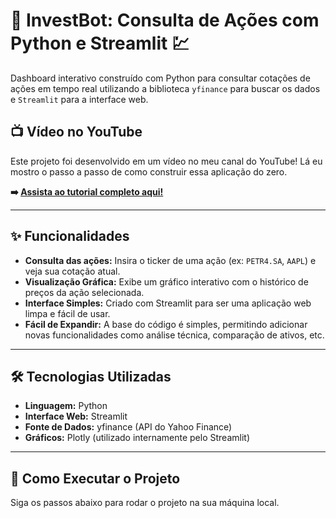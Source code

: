 # 🤖 InvestBot: Consulta de Ações com Python e Streamlit 💹

Dashboard interativo construído com Python para consultar cotações de ações em tempo real utilizando a biblioteca `yfinance` para buscar os dados e `Streamlit` para a interface web.


## 📺 Vídeo no YouTube

Este projeto foi desenvolvido em um vídeo no meu canal do YouTube! Lá eu mostro o passo a passo de como construir essa aplicação do zero.

**➡️ [Assista ao tutorial completo aqui!](https://youtu.be/1_jrB9skSvY)**

---

## ✨ Funcionalidades

* **Consulta das ações:** Insira o ticker de uma ação (ex: `PETR4.SA`, `AAPL`) e veja sua cotação atual.
* **Visualização Gráfica:** Exibe um gráfico interativo com o histórico de preços da ação selecionada.
* **Interface Simples:** Criado com Streamlit para ser uma aplicação web limpa e fácil de usar.
* **Fácil de Expandir:** A base do código é simples, permitindo adicionar novas funcionalidades como análise técnica, comparação de ativos, etc.

---

## 🛠️ Tecnologias Utilizadas

* **Linguagem:** Python
* **Interface Web:** Streamlit
* **Fonte de Dados:** yfinance (API do Yahoo Finance)
* **Gráficos:** Plotly (utilizado internamente pelo Streamlit)

---

## 🚀 Como Executar o Projeto

Siga os passos abaixo para rodar o projeto na sua máquina local.
